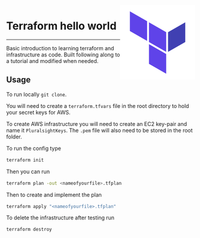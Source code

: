 <img src="./_docs/logo.png" align="right" height="200px" />

# Terraform hello world


----

Basic introduction to learning terraform and infrastructure as code. Built following along to a tutorial and modified when needed.

## Usage

To run locally ```git clone```.

You will need to create a ```terraform.tfvars``` file in the root directory to hold your secret keys for AWS.

To create AWS infrastructure you will need to create an EC2 key-pair and name it ```PluralsightKeys```. The ```.pem``` file will also need to be stored in the root folder.

To run the config type

```bash 
terraform init
```

Then you can run

```bash
terraform plan -out <nameofyourfile>.tfplan
```

Then to create and implement the plan

```bash
terraform apply "<nameofyourfile>.tfplan"
```

To delete the infrastructure after testing run

```bash
terraform destroy
```
